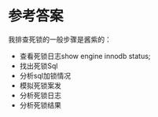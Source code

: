 # 参考答案
我排查死锁的一般步骤是酱紫的：
*	查看死锁日志show engine innodb status;
*	找出死锁Sql
*	分析sql加锁情况
*	模拟死锁案发
*	分析死锁日志
*	分析死锁结果
